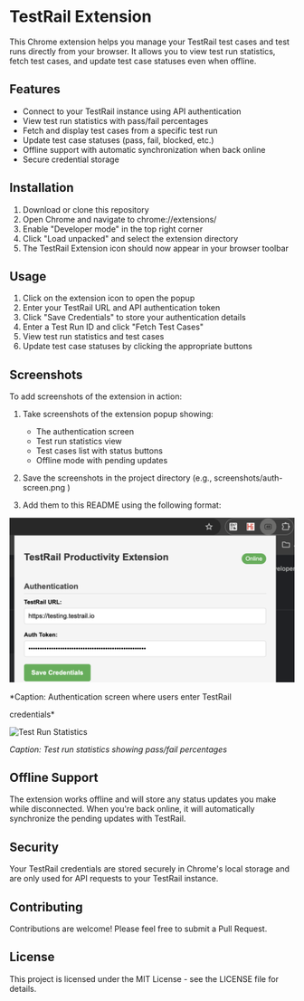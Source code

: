 # TestRail Extension
This Chrome extension helps you manage your TestRail test cases and test runs directly from your browser. It allows you to view test run statistics, fetch test cases, and update test case statuses even when offline.

## Features
- Connect to your TestRail instance using API authentication
- View test run statistics with pass/fail percentages
- Fetch and display test cases from a specific test run
- Update test case statuses (pass, fail, blocked, etc.)
- Offline support with automatic synchronization when back online
- Secure credential storage

## Installation
1. Download or clone this repository
2. Open Chrome and navigate to chrome://extensions/
3. Enable "Developer mode" in the top right corner
4. Click "Load unpacked" and select the extension directory
5. The TestRail Extension icon should now appear in your browser toolbar

## Usage
1. Click on the extension icon to open the popup
2. Enter your TestRail URL and API authentication token
3. Click "Save Credentials" to store your authentication details
4. Enter a Test Run ID and click "Fetch Test Cases"
5. View test run statistics and test cases
6. Update test case statuses by clicking the appropriate buttons

## Screenshots
To add screenshots of the extension in action:

1. Take screenshots of the extension popup showing:
   
   - The authentication screen
   - Test run statistics view
   - Test cases list with status buttons
   - Offline mode with pending updates
2. Save the screenshots in the project directory (e.g., screenshots/auth-screen.png )
3. Add them to this README using the following format:

![ Authentication Screen ]( screenshots/ss1.png )

*Caption: Authentication screen where users enter TestRail

credentials*

![ Test Run Statistics ]( screenshots/test-run-stats.png )

*Caption: Test run statistics showing pass/fail percentages*

## Offline Support
The extension works offline and will store any status updates you make while disconnected. When you're back online, it will automatically synchronize the pending updates with TestRail.

## Security
Your TestRail credentials are stored securely in Chrome's local storage and are only used for API requests to your TestRail instance.

## Contributing
Contributions are welcome! Please feel free to submit a Pull Request.

## License
This project is licensed under the MIT License - see the LICENSE file for details.